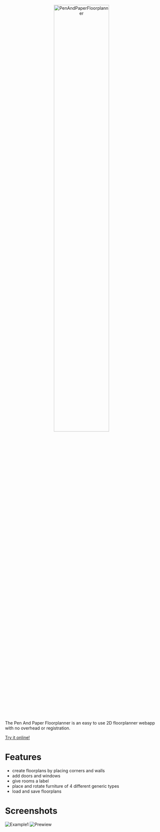 <p align="center">
<img style="width: 60%;"
src="https://github.com/karldaeubel/PenAndPaperFloorplanner/assets/1245268/7da23427-5514-4b60-96df-23046855731b" alt="PenAndPaperFloorplanner">
</p>

The Pen And Paper Floorplanner is an easy to use 2D floorplanner webapp with no overhead or registration.

[Try it online!](https://karldaeubel.github.io/PenAndPaperFloorplanner/)

# Features
- create floorplans by placing corners and walls
- add doors and windows
- give rooms a label
- place and rotate furniture of 4 different generic types
- load and save floorplans

# Screenshots
![Example1](https://github.com/karldaeubel/PenAndPaperFloorplanner/assets/1245268/24cae45f-8df1-4039-8432-031a8551fa84)
![Prewiew](https://github.com/karldaeubel/PenAndPaperFloorplanner/assets/1245268/a2d4a6b1-0040-4b9c-bd25-b5a18ae1a9d0)
